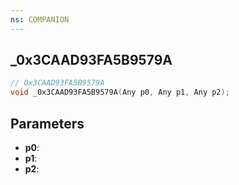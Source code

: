 ```yaml
---
ns: COMPANION
---
```

## _0x3CAAD93FA5B9579A

```c
// 0x3CAAD93FA5B9579A
void _0x3CAAD93FA5B9579A(Any p0, Any p1, Any p2);
```

## Parameters
* **p0**:
* **p1**:
* **p2**:
